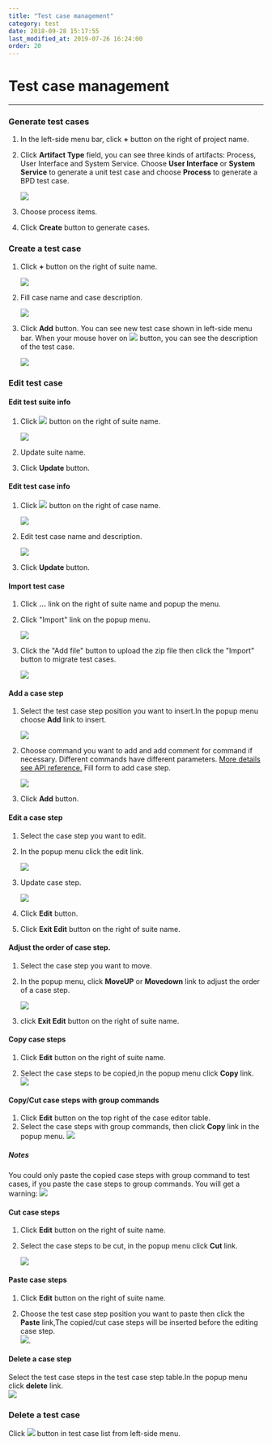 ```yaml
---
title: "Test case management"
category: test
date: 2018-09-28 15:17:55
last_modified_at: 2019-07-26 16:24:00
order: 20
---
```


# Test case management
***
### Generate test cases

1. In the left-side menu bar, click **+** button on the right of project name.

2. Click **Artifact Type** field, you can see three kinds of artifacts: Process, User Interface and System Service. Choose **User Interface** or **System Service** to generate a unit test case and choose **Process** to generate a BPD test case.

   ![][test_unit_test_add_form]
   
3. Choose process items.

4. Click **Create** button to generate cases.

### Create a test case

1. Click **+** button on the right of suite name.

    ![][test_unit_test_suite_list]
     
2. Fill case name and case description.

    ![][test_unit_test_case_add_form]
  
3. Click **Add** button. You can see new test case shown in left-side menu bar. When your mouse hover on ![][test_unit_test_case_info_button] button, you can see the description of the test case.

     ![][test_unit_test_case]

### Edit test case

#### Edit test suite info

  1. Click ![][test_group_command_edit_button] button on the right of suite name.

     ![][test_unit_test_suite_list]
    
  2. Update suite name.

  3. Click **Update** button.

#### Edit test case info

  1. Click ![][test_group_command_edit_button] button on the right of case name.
  
     ![][test_unit_test_case_list]
     
  2. Edit test case name and description. 
  
      ![][test_unit_test_case_edit_form]
      
  3. Click **Update** button.
  
#### Import test case 

1. Click **...** link on the right of suite name and popup the menu.

2. Click "Import" link on the popup menu.

   ![][test_case_migration_menu]
 
3. Click the  "Add file" button to upload the zip file then click the "Import" button to migrate test cases.

   ![][test_case_migration_form]
  
#### Add a case step

  1. Select the test case step position you want to insert.In the popup menu choose  **Add**  link to insert.   
  
       ![][test_case_step_table_add]
  
  2. Choose command you want to add and add comment for command if necessary. Different commands have different parameters. [More details see API reference.][1] Fill form to add case step.
  
     ![][test_case_step_add_form]
     
  3. Click **Add** button.
  
#### Edit a case step

  1. Select the case step you want to edit.   
   
  2. In the popup menu click the  edit link.    
  
     ![][test_case_step_edit_button]
  
  3. Update case step.
  
     ![][test_case_step_edit_form]
     
  4. Click **Edit** button.
  
  5. Click **Exit Edit** button on the right of suite name.
  
#### Adjust the order of case step.

  1.  Select the case step you want to move.
  
  2.  In the popup menu, click **MoveUP** or  **Movedown** link to adjust the order of a case step.   
     
      ![][test_case_step_updown_button]   
  
  3. click **Exit Edit** button on the right of suite name.

#### Copy case steps

  1. Click **Edit** button on the right of suite name.

  2. Select the case steps to be copied,in the popup menu  click **Copy** link.
    ![][test_case_step_copy]
  
#### Copy/Cut case steps with group commands
  
  1. Click **Edit** button on the top right of the case editor table.
  2. Select the case steps with group commands, then click **Copy** link in the popup menu.
    ![][group_command_copy]

##### Notes

You could only paste the copied case steps with group command to test cases, if you paste the case steps to group commands. You will get a warning:
  ![][group_command_copy_warning]


#### Cut case steps

  1. Click **Edit** button on the right of suite name.

  2. Select the case steps to be cut, in the popup menu  click **Cut** link.
  
     ![][test_case_step_cut_button]  

#### Paste case steps

  1. Click **Edit** button on the right of suite name.

  2. Choose the test case step position you want to paste then click the **Paste** link,The copied/cut case steps will be inserted before the editing case step.      
  ![][test_case_step_paste_button]. 

#### Delete a case step

  Select the test case steps in the test case step table.In the popup menu  click **delete** link.  
  ![][test_case_step_delete]
  
### Delete a test case

  Click ![][test_project_delete_button] button in test case list from left-side menu.
    
[1]: ../references/testing-command.html
[test_unit_test_add_form]: ../images/test/test_unit_test_add_form.PNG
[test_group_command_edit_button]: ../images/test/test_group_command_edit_button.PNG
[test_unit_test_case_list]: ../images/test/test_unit_test_case_list.PNG
[test_unit_test_suite_list]: ../images/test/test_unit_test_suite_list.PNG
[test_unit_test_case_add_form]: ../images/test/test_unit_test_case_add_form.PNG
[test_unit_test_case]: ../images/test/test_unit_test_case.PNG
[test_unit_test_case_info_button]: ../images/test/test_unit_test_case_info_button.PNG
[test_unit_test_case_edit_form]: ../images/test/test_unit_test_case_edit_form.PNG
[test_case_step_add_form]: ../images/test/test_case_step_add_form.PNG
[test_case_step_table_add]: ../images/test/test_case_step_table_add.PNG
[test_case_step_edit_button]: ../images/test/test_case_step_edit_button.PNG
[test_case_step_operation_button]: ../images/test/test_case_step_operation_button.PNG
[test_case_step_edit_form]: ../images/test/test_case_step_edit_form.PNG
[test_case_step_up_button]: ../images/test/test_case_step_up_button.PNG
[test_case_step_down_button]: ../images/test/test_case_step_down_button.PNG
[test_case_step_updown_button]: ../images/test/test_case_step_updown_button.PNG
[test_case_step_delete_button]: ../images/test/test_case_step_delete_button.PNG
[test_case_step_delete]: ../images/test/test_case_step_delete.PNG
[test_case_step_copy_button]: ../images/test/test_case_step_copy_button.PNG
[test_case_step_paste_button]: ../images/test/test_case_step_paste_button.PNG
[test_case_step_cut_button]: ../images/test/test_case_step_cut_button.PNG
[test_case_step_copy]: ../images/test/test_case_step_copy.PNG
[group_command_copy]: ../images/test/group_command_copy.PNG
[group_command_copy_warning]: ../images/test/group_command_copy_warning.png
[test_project_delete_button]: ../images/test/test_project_delete_button.PNG
[test_case_migration_menu]: ../images/test/test_case_migration_menu.PNG
[test_case_migration_form]: ../images/test/test_case_migration_form.PNG
